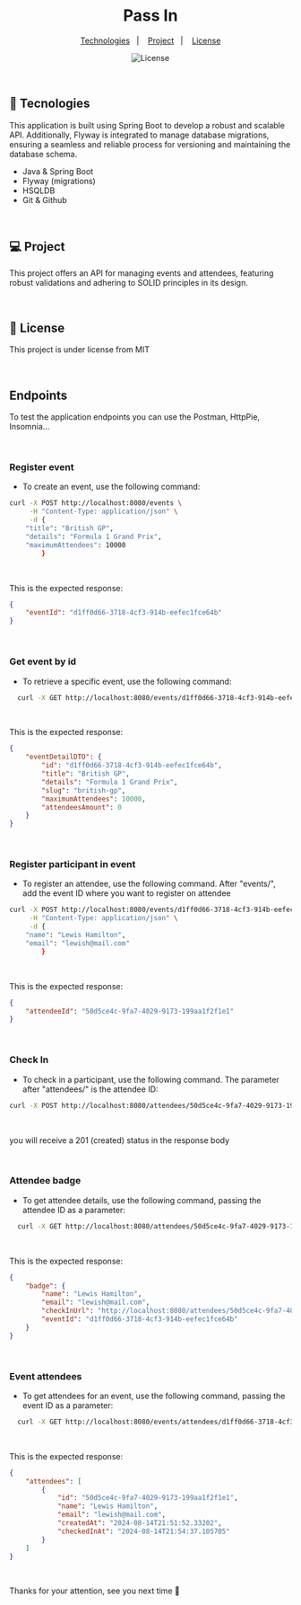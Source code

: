  <h1 align="center"> Pass In </h1>
  <p align="center">
    <a href="#-tecnologies">Technologies</a>&nbsp;&nbsp;&nbsp;|&nbsp;&nbsp;&nbsp;
    <a href="#-project">Project</a>&nbsp;&nbsp;&nbsp;|&nbsp;&nbsp;&nbsp;
    <a href="#memo-license">License</a>
    <p align="center">
    <img alt="License" src="https://img.shields.io/static/v1?label=license&message=MIT&color=49AA26&labelColor=000000">
  </p>
  </p>
  
  <br>
  
  ## 🚀 Tecnologies
  
  This application is built using Spring Boot to develop a robust and scalable API. Additionally, Flyway is integrated to manage database migrations, ensuring a seamless and reliable process for versioning and maintaining the database schema.
  
  - Java & Spring Boot
  - Flyway (migrations)
  - HSQLDB
  - Git & Github 
  
   <br>
  
  ## 💻 Project
  
  This project offers an API for managing events and attendees, featuring robust validations and adhering to SOLID principles in its design.
  
  <br>
  
  ## :memo: License
  
  
  This project is under license from MIT
  
  <br>
  
  ## Endpoints 
  <p>To test the application endpoints you can use the Postman, HttpPie, Insomnia...</p>
  
  <br>
  
  ### Register event
   - <p> To create an event, use the following command: </p>
   
  ```sh
  curl -X POST http://localhost:8080/events \
       -H "Content-Type: application/json" \
       -d {
      "title": "British GP",
      "details": "Formula 1 Grand Prix",
      "maximumAttendees": 10000
          }
  ```
  
  <br>
  
<p> This is the expected response: </p>
  
  ```json
  {
      "eventId": "d1ff0d66-3718-4cf3-914b-eefec1fce64b"
  }
  ```
  
  <br>
  
  ### Get event by id
   - <p> To retrieve a specific event, use the following command: </p>
   
  ```sh
    curl -X GET http://localhost:8080/events/d1ff0d66-3718-4cf3-914b-eefec1fce64b
  ```
  
  <br>
  
<p>This is the expected response:</p>
  
  ```json
  {
      "eventDetailDTO": {
          "id": "d1ff0d66-3718-4cf3-914b-eefec1fce64b",
          "title": "British GP",
          "details": "Formula 1 Grand Prix",
          "slug": "british-gp",
          "maximumAttendees": 10000,
          "attendeesAmount": 0
      }
  }
  ```
  
  <br>
  
  ### Register participant in event
   - <p> To register an attendee, use the following command. After "events/", add the event ID where you want to register on attendee </p>
   
  ```sh
  curl -X POST http://localhost:8080/events/d1ff0d66-3718-4cf3-914b-eefec1fce64b/attendees \
       -H "Content-Type: application/json" \
       -d {
      "name": "Lewis Hamilton",
      "email": "lewish@mail.com"
          }
  ```
  
  <br>
  
<p>This is the expected response:</p>
  
  ```json
  {
      "attendeeId": "50d5ce4c-9fa7-4029-9173-199aa1f2f1e1"
  }
  ```
  
  <br>
  
  ### Check In
   - <p> To check in a participant, use the following command. The parameter after "attendees/" is the attendee ID: </p>
   
  ```sh
  curl -X POST http://localhost:8080/attendees/50d5ce4c-9fa7-4029-9173-199aa1f2f1e1/check-in \
  ```
  
  <br>
  
  <p> you will receive a 201 (created) status in the response body </p>
  
  <br>
  
  ### Attendee badge
   - <p> To get attendee details, use the following command, passing the attendee ID as a parameter: </p>
   
  ```sh
    curl -X GET http://localhost:8080/attendees/50d5ce4c-9fa7-4029-9173-199aa1f2f1e1/badge
  ```
  
  <br>
  
  <p> This is the expected response: </p>
  
  ```json
  {
      "badge": {
          "name": "Lewis Hamilton",
          "email": "lewish@mail.com",
          "checkInUrl": "http://localhost:8080/attendees/50d5ce4c-9fa7-4029-9173-199aa1f2f1e1/check-in",
          "eventId": "d1ff0d66-3718-4cf3-914b-eefec1fce64b"
      }
  }
  ```
  
  <br>
  
  
  ### Event attendees
   - <p> To get attendees for an event, use the following command, passing the event ID as a parameter: </p>
   
  ```sh
    curl -X GET http://localhost:8080/events/attendees/d1ff0d66-3718-4cf3-914b-eefec1fce64b
  ```
  
  <br>
  
<p>This is the expected response:</p>
  
  ```json
  {
      "attendees": [
          {
              "id": "50d5ce4c-9fa7-4029-9173-199aa1f2f1e1",
              "name": "Lewis Hamilton",
              "email": "lewish@mail.com",
              "createdAt": "2024-08-14T21:51:52.33202",
              "checkedInAt": "2024-08-14T21:54:37.105705"
          }
      ]
  }
  ```
  
  <br>
  
  <p>Thanks for your attention, see you next time 💜</p>
  
